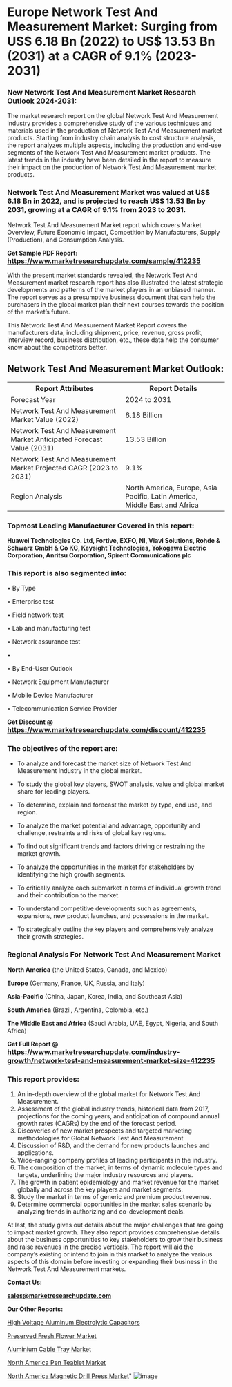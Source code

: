 # Europe Network Test And Measurement Market: Surging from US$ 6.18 Bn (2022) to US$ 13.53 Bn (2031) at a CAGR of 9.1% (2023-2031)

<strong><h3>New Network Test And Measurement Market Research Outlook 2024-2031:</h3></strong>

The market research report on the global Network Test And Measurement industry provides a comprehensive study of the various techniques and materials used in the production of Network Test And Measurement market products. Starting from industry chain analysis to cost structure analysis, the report analyzes multiple aspects, including the production and end-use segments of the Network Test And Measurement market products. The latest trends in the industry have been detailed in the report to measure their impact on the production of Network Test And Measurement market products.

<strong><h3>Network Test And Measurement Market was valued at US$ 6.18 Bn in 2022, and is projected to reach US$ 13.53 Bn by 2031, growing at a CAGR of 9.1% from 2023 to 2031.</h3></strong>

Network Test And Measurement Market report which covers Market Overview, Future Economic Impact, Competition by Manufacturers, Supply (Production), and Consumption Analysis.

<strong>Get Sample PDF Report: <a href=https://www.marketresearchupdate.com/sample/412235><font size=3 color=#0000ff>https://www.marketresearchupdate.com/sample/412235</font></a></strong>

With the present market standards revealed, the Network Test And Measurement market research report has also illustrated the latest strategic developments and patterns of the market players in an unbiased manner. The report serves as a presumptive business document that can help the purchasers in the global market plan their next courses towards the position of the market’s future.

This Network Test And Measurement Market Report covers the manufacturers data, including shipment, price, revenue, gross profit, interview record, business distribution, etc., these data help the consumer know about the competitors better.

<html>
<body>

<h2>Network Test And Measurement Market Outlook:</h2>

<table>
  <tr>
    <th>Report Attributes</th>
    <th>Report Details</th>
  </tr>
  <tr>
    <td>Forecast Year</td>
    <td>2024 to 2031</td>
  </tr>
  <tr>
    <td>Network Test And Measurement Market Value (2022)</td>
    <td>6.18 Billion</td>
  </tr>
  <tr>
    <td>Network Test And Measurement Market Anticipated Forecast Value (2031)</td>
    <td>13.53 Billion</td>
  </tr>
  <tr>
    <td>Network Test And Measurement Market Projected CAGR (2023 to 2031)</td>
    <td>9.1%</td>
  </tr>
  <tr>
    <td>Region Analysis</td>
    <td>North America, Europe, Asia Pacific, Latin America, Middle East and Africa</td>
  </tr>
</table>

</body>
</html>

<strong><h3>Topmost Leading Manufacturer Covered in this report:</h3></strong>

<strong>Huawei Technologies Co. Ltd, Fortive, EXFO, NI, Viavi Solutions, Rohde & Schwarz GmbH & Co KG, Keysight Technologies, Yokogawa Electric Corporation, Anritsu Corporation, Spirent Communications plc</strong>

<strong><h3>This report is also segmented into:</h3></strong>

• By Type

• Enterprise test

• Field network test

• Lab and manufacturing test

• Network assurance test

• 

• By End-User Outlook 

• Network Equipment Manufacturer

• Mobile Device Manufacturer

• Telecommunication Service Provider

<strong>Get Discount @ <a href=https://www.marketresearchupdate.com/discount/412235><font size=3 color=#0000ff>https://www.marketresearchupdate.com/discount/412235</font></a></strong>

<strong><h3>The objectives of the report are:</h3></strong>

- To analyze and forecast the market size of Network Test And Measurement Industry in the global market.

- To study the global key players, SWOT analysis, value and global market share for leading players.

- To determine, explain and forecast the market by type, end use, and region.

- To analyze the market potential and advantage, opportunity and challenge, restraints and risks of global key regions.

- To find out significant trends and factors driving or restraining the market growth.

- To analyze the opportunities in the market for stakeholders by identifying the high growth segments.

- To critically analyze each submarket in terms of individual growth trend and their contribution to the market.

- To understand competitive developments such as agreements, expansions, new product launches, and possessions in the market.

- To strategically outline the key players and comprehensively analyze their growth strategies.

<strong><h3>Regional Analysis For Network Test And Measurement Market</h3></strong>

<strong>North America</strong> (the United States, Canada, and Mexico)

<strong>Europe</strong> (Germany, France, UK, Russia, and Italy)

<strong>Asia-Pacific</strong> (China, Japan, Korea, India, and Southeast Asia)

<strong>South America</strong> (Brazil, Argentina, Colombia, etc.)

<strong>The Middle East and Africa</strong> (Saudi Arabia, UAE, Egypt, Nigeria, and South Africa)

<strong>Get Full Report @ <a href=https://www.marketresearchupdate.com/industry-growth/network-test-and-measurement-market-size-412235><font size=3 color=#0000ff>https://www.marketresearchupdate.com/industry-growth/network-test-and-measurement-market-size-412235</font></a></strong>

<strong><h3>This report provides:</h3></strong>
<ol>
  <li>An in-depth overview of the global market for Network Test And Measurement.</li>
  <li>Assessment of the global industry trends, historical data from 2017, projections for the coming years, and anticipation of compound annual growth rates (CAGRs) by the end of the forecast period.</li>
  <li>Discoveries of new market prospects and targeted marketing methodologies for Global Network Test And Measurement</li>
  <li>Discussion of R&amp;D, and the demand for new products launches and applications.</li>
  <li>Wide-ranging company profiles of leading participants in the industry.</li>
  <li>The composition of the market, in terms of dynamic molecule types and targets, underlining the major industry resources and players.</li>
  <li>The growth in patient epidemiology and market revenue for the market globally and across the key players and market segments.</li>
  <li>Study the market in terms of generic and premium product revenue.</li>
  <li>Determine commercial opportunities in the market sales scenario by analyzing trends in authorizing and co-development deals.</li>
</ol>

At last, the study gives out details about the major challenges that are going to impact market growth. They also report provides comprehensive details about the business opportunities to key stakeholders to grow their business and raise revenues in the precise verticals. The report will aid the company’s existing or intend to join in this market to analyze the various aspects of this domain before investing or expanding their business in the Network Test And Measurement markets.

<strong>Contact Us:</strong>

<strong>sales@marketresearchupdate.com</strong>

<strong>Our Other Reports:</strong>

<a href=https://www.linkedin.com/pulse/high-voltage-aluminum-electrolytic-capacitors>High Voltage Aluminum Electrolytic Capacitors</a>

<a href=https://www.linkedin.com/pulse/preserved-fresh-flower-market-size-set-grow>Preserved Fresh Flower Market</a>

<a href=https://www.linkedin.com/pulse/aluminium-cable-tray-market-2023-analysis-growth-drivers>Aluminium Cable Tray Market</a>

<a href=https://www.linkedin.com/pulse/north-america-pen-teablet-market-2023-booming>North America Pen Teablet Market</a>

<a href=https://www.linkedin.com/pulse/north-america-magnetic-drill-press-market-size2023-2030>North America Magnetic Drill Press Market</a>"
![image](https://github.com/rutujamande/Market-Report-Analysis/assets/158454097/a13b5788-3b35-4742-ad11-48f64442385b)
